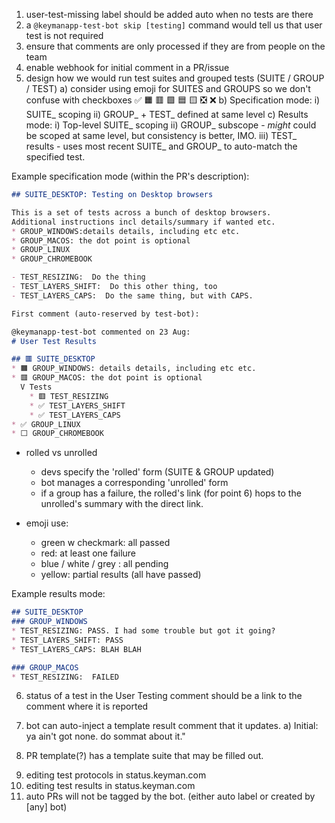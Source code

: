1. user-test-missing label should be added auto when no tests are there
2. a `@keymanapp-test-bot skip [testing]` command would tell us that user test is not required
3. ensure that comments are only processed if they are from people on the team
4. enable webhook for initial comment in a PR/issue
5. design how we would run test suites and grouped tests (SUITE / GROUP / TEST)
   a) consider using emoji for SUITES and GROUPS so we don't confuse with checkboxes ✅ 🟧 🟥 🟩 🟦 🟨 ❎ ❌
   b) Specification mode:
       i)  SUITE_ scoping
       ii) GROUP_ + TEST_ defined at same level
   c) Results mode:
       i)   Top-level SUITE_ scoping
       ii)  GROUP_ subscope
            - _might_ could be scoped at same level, but consistency is better, IMO.
       iii) TEST_ results
            - uses most recent SUITE_ and GROUP_ to auto-match the specified test.

Example specification mode (within the PR's description):
```markdown
## SUITE_DESKTOP: Testing on Desktop browsers

This is a set of tests across a bunch of desktop browsers.
Additional instructions incl details/summary if wanted etc.
* GROUP_WINDOWS:details details, including etc etc.
* GROUP_MACOS: the dot point is optional
* GROUP_LINUX
* GROUP_CHROMEBOOK

- TEST_RESIZING:  Do the thing
- TEST_LAYERS_SHIFT:  Do this other thing, too
- TEST_LAYERS_CAPS:  Do the same thing, but with CAPS.

First comment (auto-reserved by test-bot):

@keymanapp-test-bot commented on 23 Aug:
# User Test Results

## 🟥 SUITE_DESKTOP
* 🟧 GROUP_WINDOWS: details details, including etc etc.
* 🟥 GROUP_MACOS: the dot point is optional
  V Tests
    * 🟥 TEST_RESIZING
    * ✅ TEST_LAYERS_SHIFT
    * ✅ TEST_LAYERS_CAPS
* ✅ GROUP_LINUX
* ⬜ GROUP_CHROMEBOOK
```

- rolled vs unrolled
    - devs specify the 'rolled' form (SUITE & GROUP updated)
    - bot manages a corresponding 'unrolled' form
    - if a group has a failure, the rolled's link (for point 6)
      hops to the unrolled's summary with the direct link.

- emoji use:
    - green w checkmark:  all passed
    - red:  at least one failure
    - blue / white / grey :  all pending
    - yellow: partial results (all have passed)

Example results mode:
```markdown
## SUITE_DESKTOP
### GROUP_WINDOWS
* TEST_RESIZING: PASS. I had some trouble but got it going?
* TEST_LAYERS_SHIFT: PASS
* TEST_LAYERS_CAPS: BLAH BLAH

### GROUP_MACOS
* TEST_RESIZING:  FAILED
```

6. status of a test in the User Testing comment should be a link to the comment where it is reported

7. bot can auto-inject a template result comment that it updates.
   a) Initial: ya ain't got none. do sommat about it."
8) PR template(?) has a template suite that may be filled out.
9. editing test protocols in status.keyman.com
10. editing test results in status.keyman.com
11. auto PRs will not be tagged by the bot. (either auto label or created by [any] bot)
